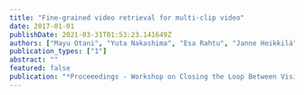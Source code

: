 ```yaml
---
title: "Fine-grained video retrieval for multi-clip video"
date: 2017-01-01
publishDate: 2021-03-31T01:53:23.141649Z
authors: ["Mayu Otani", "Yuta Nakashima", "Esa Rahtu", "Janne Heikkilä"]
publication_types: ["1"]
abstract: ""
featured: false
publication: "*Proceeedings - Workshop on Closing the Loop Between Vision and Language at ICCV*"
---
```


